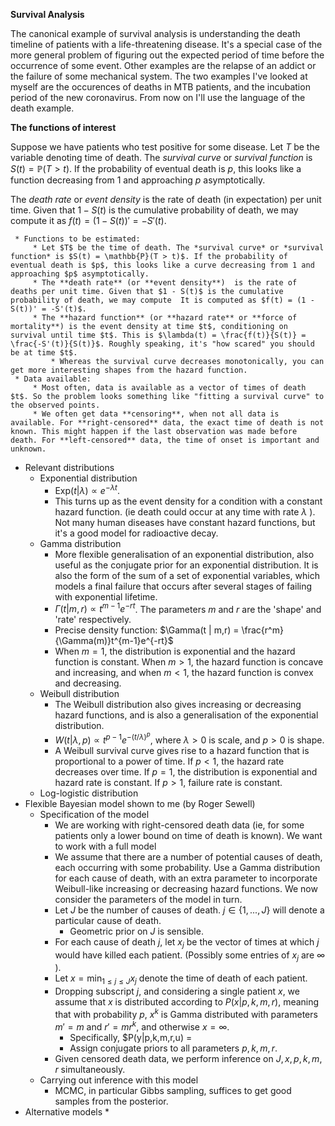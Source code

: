 **Survival Analysis**  

The canonical example of survival analysis is understanding the death timeline of patients with a life-threatening disease. It's a special case of the more general problem of figuring out the expected period of time before the occurrence of some event. Other examples are the relapse of an addict or the failure of some mechanical system. The two examples I've looked at myself are the occurences of deaths in MTB patients, and the incubation period of the new coronavirus. From now on I'll use the language of the death example.

**The functions of interest**

Suppose we have patients who test positive for some disease. Let $T$ be the variable denoting time of death. The *survival curve* or *survival function* is $S(t) = \mathbb{P}(T > t)$. If the probability of eventual death is $p$, this looks like a function decreasing from 1 and approaching $p$ asymptotically.

The *death rate* or *event density* is the rate of death (in expectation) per unit time. Given that $1 - S(t)$ is the cumulative probability of death, we may compute it as $f(t) = (1 - S(t))' = -S'(t)$.

      
     * Functions to be estimated:
         * Let $T$ be the time of death. The *survival curve* or *survival function* is $S(t) = \mathbb{P}(T > t)$. If the probability of eventual death is $p$, this looks like a curve decreasing from 1 and approaching $p$ asymptotically.
         * The **death rate** (or **event density**)  is the rate of deaths per unit time. Given that $1 - S(t)$ is the cumulative probability of death, we may compute  It is computed as $f(t) = (1 - S(t))' = -S'(t)$.
         * The **hazard function** (or **hazard rate** or **force of mortality**) is the event density at time $t$, conditioning on survival until time $t$. This is $\lambda(t) = \frac{f(t)}{S(t)} = \frac{-S'(t)}{S(t)}$. Roughly speaking, it's "how scared" you should be at time $t$.
             * Whereas the survival curve decreases monotonically, you can get more interesting shapes from the hazard function.
     * Data available:
         * Most often, data is available as a vector of times of death $t$. So the problem looks something like "fitting a survival curve" to the observed points.
         * We often get data **censoring**, when not all data is available. For **right-censored** data, the exact time of death is not known. This might happen if the last observation was made before death. For **left-censored** data, the time of onset is important and unknown.
 * Relevant distributions
     * Exponential distribution
         * $\textrm{Exp}(t | \lambda) \propto e^{-\lambda t}$.
         * This turns up as the event density for a condition with a constant hazard function. (ie death could occur at any time with rate $\lambda$ ). Not many human diseases have constant hazard functions, but it's a good model for radioactive decay.
     * Gamma distribution
         * More flexible generalisation of an exponential distribution, also useful as the conjugate prior for an exponential distribution. It is also the form of the sum of a set of exponential variables, which models a final failure that occurs after several stages of failing with exponential lifetime.
         * $\Gamma(t | m, r) \propto t^{m-1} e^{-rt}$. The parameters $m$ and $r$ are the 'shape' and 'rate' respectively.
         * Precise density function: $\Gamma(t | m,r) = \frac{r^m}{\Gamma(m)}t^{m-1}e^{-rt}$
         * When $m=1$, the distribution is exponential and the hazard function is constant. When $m > 1$, the hazard function is concave and increasing, and when $m < 1$, the hazard function is convex and decreasing. 
     * Weibull distribution
         * The Weibull distribution also gives increasing or decreasing hazard functions, and is also a generalisation of the exponential distribution.
         * $W(t | \lambda, p) \propto t^{p-1} e^{-(t/\lambda)^p}$, where $\lambda > 0$ is scale, and $p > 0$ is shape.
         * A Weibull survival curve gives rise to a hazard function that is proportional to a power of time. If $p < 1$, the hazard rate decreases over time. If $p = 1$, the distribution is exponential and hazard rate is constant. If $p > 1$, failure rate is constant.
     * Log-logistic distribution
 * Flexible Bayesian model shown to me
   (by Roger Sewell)
     * Specification of the model
         * We are working with right-censored death data (ie, for some patients only a lower bound on time of death is known). We want to work with a full model
         * We assume that there are a number of potential causes of death, each occurring with some probability. Use a Gamma distribution for each cause of death, with an extra parameter to incorporate Weibull-like increasing or decreasing hazard functions. We now consider the parameters of the model in turn.
         * Let $J$ be the number of causes of death. $j \in \{1, ..., J\}$ will denote a particular cause of death.
             * Geometric prior on $J$ is sensible.
         * For each cause of death $j$, let $x_j$ be the vector of times at which  $j$ would have killed each patient. (Possibly some entries of $x_j$ are $\infty$ ).
         * Let $x = \min_{1 \leq j \leq J}x_j$ denote the time of death of each patient.
         * Dropping subscript $j$, and considering a single patient $x$, we assume that $x$ is distributed according to $P(x | p, k, m, r)$, meaning that with probability $p$, $x^k$ is Gamma distributed with parameters $m' = m$ and $r' = mr^k$, and otherwise $x  = \infty$.
             * Specifically, $P(y|p,k,m,r,u) = 
             * Assign conjugate priors to all parameters $p, k, m, r$.
         * Given censored death data, we perform inference on $J, x, p, k, m, r$ simultaneously.
     * Carrying out inference with this model
         * MCMC, in particular Gibbs sampling, suffices to get good samples from the posterior.
 * Alternative models
     * 
